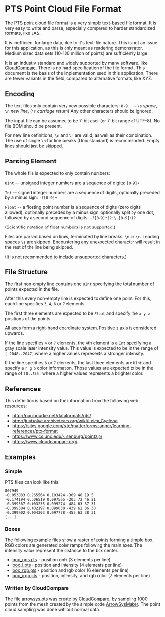 # PTS Point Cloud File Format

The PTS point cloud file format is a very simple text-based file format.
It is very easy to write and parse, especially compared to harder standardized formats, like LAS.

It is inefficient for large data, due to it's text-file nature.
This is not an issue for this application, as this is only meant as rendering demonstrator.
Medium sized data sets (10-100 million of points) are sufficiently large.

It is an industry standard and widely supported by many software, like [CloudCompare](https://www.cloudcompare.org/).
There is no hard specification of the file format.
This document is the basis of the implementation used in this application.
There are fewer variants in the field, compared to alternative formats, like XYZ.


## Encoding

The text files only contain very vew possible characters:
`0-9 . -` `\s` _space_, `\n` _new line_, (`\r` _carriage return_)
Any other characters should be ignored.

The input file can be assumed to be 7-bit ascii (or 7-bit range of UTF-8).
No file BOM should be present.

For new line definitions, `\n` and `\r` are valid, as well as their combination.
The use of single `\n` for line breaks (Unix standard) is recommended.
Empty lines should just be skipped.


## Parsing Element

The whole file is expected to only contain numbers:

`UInt` -- unsigned integer numbers are a sequence of digits: `[0-9]+`

`Int` -- signed integer numbers are a sequence of digits, optionally preceded by a minus sign: `-?[0-9]+`

`Float` -- a floating point number is a sequence of digits (zero digits allowed), optionally preceded by a minus sign, optionally split by one dot, followed by a second sequence of digits: `-?[0-9]*(?:\.[0-9]+)?`

(Scientific notation of float numbers is not supported.)

Files are parsed based on lines, terminated by line breaks: `\n` or `\r`.
Leading spaces `\s` are skipped.
Encountering any unexpected character will result in the rest of the line being skipped.

(It is not recommended to include unsupported characters.)


## File Structure

The first non-empty line contains one `UInt` specifying the total number of points expected in the file.

After this every non-empty line is expected to define one point.
For this, each line specifies `3`, `4`, `6` or `7` elements.

The first three elements are expected to be `Float` and specify the `x y z` positions of the points.

All axes form a right-hand coordinate system.
Positive `z` axis is considered upwards.

If the line specifies `4` or `7` elements, the `4`th element is a `Int` specifying a gray scale laser intensity value.
This value is expected to be in the range of `[-2048..2047]` where a higher values represents a stronger intensity.

If the line specifies `6` or `7` elements, the last three elements are `UInt` and specify a `r g b` color information.
Those values are expected to be in the range of `[0..255]` where a higher values represents a brighter color.


## References

This definition is based on the information from the following web resources:

* http://paulbourke.net/dataformats/pts/
* http://justsolve.archiveteam.org/wiki/Leica_Cyclone
* https://sites.google.com/site/matterformscanner/learning-references/ptx-format
* https://www.cs.unc.edu/~isenburg/pointzip/
* https://www.cloudcompare.org/


## Examples

### Simple

PTS files can look like this:

```
807949
-0.053833 0.265564 0.103424 -309 48 19 5
-0.174194 0.306519 0.097565 -203 72 46 21
-0.399567 0.003235 0.099274 -484 63 37 31
-0.399384 0.002197 0.099030 -439 62 36 30
-0.399902 0.004303 0.097778 -455 63 38 31
[...]
```

### Boxes

The following example files show a raster of points forming a simple box.
RGB colors are generated color ramps following the main axes.
The intensity value represent the distance to the box center.

* [box_pos.pts](box_pos.pts) - position only (3 elements per line)
* [box_i.pts](box_i.pts) - position and intensity (4 elements per line)
* [box_rgb.pts](box_rgb.pts) - position and rgb color (6 elements per line)
* [box_irgb.pts](box_irgb.pts) - position, intensity, and rgb color (7 elements per line)

### Written by CloudCompare

The file [arrowsys.pts](arrowsys.pts) was create by [CloudCompare](https://www.cloudcompare.org/), by sampling 1000 points from the mesh created by the simple code [ArrowSysMaker](https://github.com/sgrottel/ArrowSysMaker).
The point cloud sampling was done without normal data.
